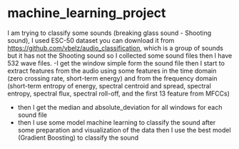 # machine_learning_project
I am trying to classify some sounds (breaking glass sound - Shooting sound), I used ESC-50 dataset you can download it from  https://github.com/vbelz/audio_classification, which is a group of sounds but it has not the Shooting sound so I collected some sound files then I have 532 wave files.
-I get the window simple form the sound file then I start to extract features from the audio using some features in the time domain (zero crossing rate, short-term energy) and from the frequency domain (short-term entropy of energy, spectral centroid and spread, spectral entropy, spectral flux, spectral roll-off,  and the first 13 feature from MFCCs)
- then I get the median and  absolute_deviation for all windows for each sound file
- then I use some model machine learning to classify the sound after some preparation and visualization of the data  then I use the best model (Gradient Boosting) to classify the sound



